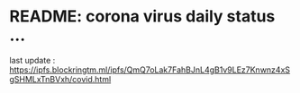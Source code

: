 # README: corona virus daily status ...

last update : <https://ipfs.blockringtm.ml/ipfs/QmQ7oLak7FahBJnL4gB1v9LEz7Knwnz4xSgSHMLxTnBVxh/covid.html>

